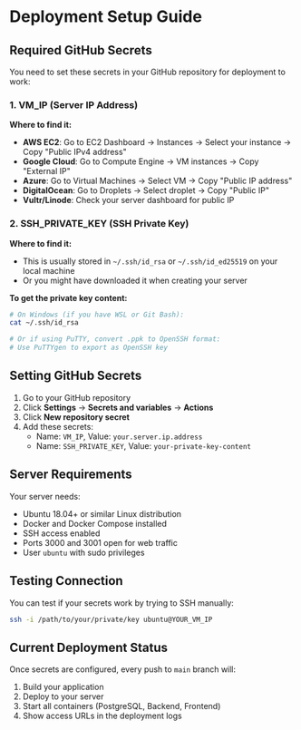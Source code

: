# Deployment Setup Guide

## Required GitHub Secrets

You need to set these secrets in your GitHub repository for deployment to work:

### 1. VM_IP (Server IP Address)
**Where to find it:**
- **AWS EC2**: Go to EC2 Dashboard → Instances → Select your instance → Copy "Public IPv4 address"
- **Google Cloud**: Go to Compute Engine → VM instances → Copy "External IP"
- **Azure**: Go to Virtual Machines → Select VM → Copy "Public IP address"
- **DigitalOcean**: Go to Droplets → Select droplet → Copy "Public IP"
- **Vultr/Linode**: Check your server dashboard for public IP

### 2. SSH_PRIVATE_KEY (SSH Private Key)
**Where to find it:**
- This is usually stored in `~/.ssh/id_rsa` or `~/.ssh/id_ed25519` on your local machine
- Or you might have downloaded it when creating your server

**To get the private key content:**
```bash
# On Windows (if you have WSL or Git Bash):
cat ~/.ssh/id_rsa

# Or if using PuTTY, convert .ppk to OpenSSH format:
# Use PuTTYgen to export as OpenSSH key
```

## Setting GitHub Secrets

1. Go to your GitHub repository
2. Click **Settings** → **Secrets and variables** → **Actions**
3. Click **New repository secret**
4. Add these secrets:
   - Name: `VM_IP`, Value: `your.server.ip.address`
   - Name: `SSH_PRIVATE_KEY`, Value: `your-private-key-content`

## Server Requirements

Your server needs:
- Ubuntu 18.04+ or similar Linux distribution
- Docker and Docker Compose installed
- SSH access enabled
- Ports 3000 and 3001 open for web traffic
- User `ubuntu` with sudo privileges

## Testing Connection

You can test if your secrets work by trying to SSH manually:
```bash
ssh -i /path/to/your/private/key ubuntu@YOUR_VM_IP
```

## Current Deployment Status

Once secrets are configured, every push to `main` branch will:
1. Build your application
2. Deploy to your server
3. Start all containers (PostgreSQL, Backend, Frontend)
4. Show access URLs in the deployment logs
